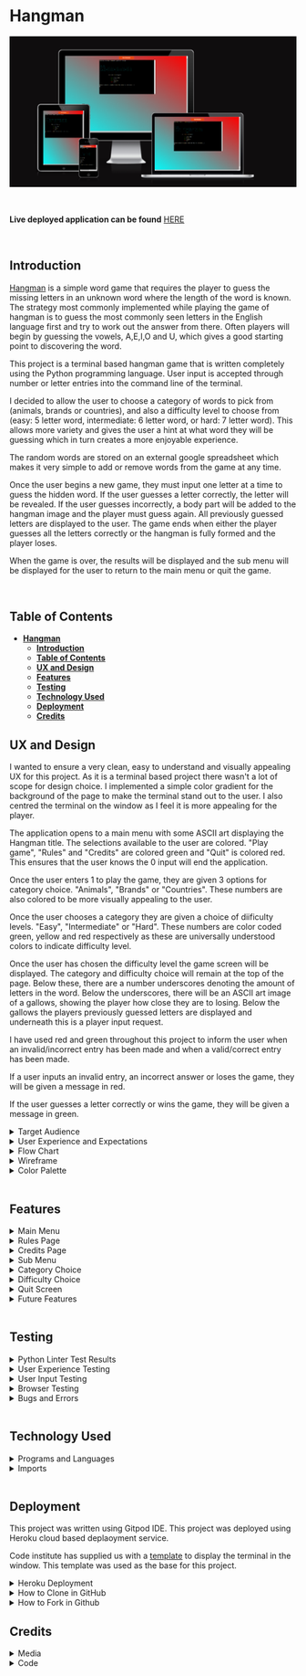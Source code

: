 # **Hangman**

![Am I responsive image](readme-images/am-i-responsive.png)

<br>

**Live deployed application can be found** [HERE](https://hangman-james-fitz.herokuapp.com/)  

<br>

## **Introduction**

[Hangman](https://en.wikipedia.org/wiki/Hangman_(game)) is a simple word game that requires the player to guess the missing letters in an unknown word where the length of the word is known.
The strategy most commonly implemented while playing the game of hangman is to guess the most commonly seen letters in the English language first and try to work out the answer from there.
Often players will begin by guessing the vowels, A,E,I,O and U, which gives a good starting point to discovering the word.

This project is a terminal based hangman game that is written completely using the Python programming language.
User input is accepted through number or letter entries into the command line of the terminal.

I decided to allow the user to choose a category of words to pick from (animals, brands or countries), and also a difficulty level to choose from (easy: 5 letter word, intermediate: 6 letter word, or hard: 7 letter word).
This allows more variety and gives the user a hint at what word they will be guessing which in turn creates a more enjoyable experience.

The random words are stored on an external google spreadsheet which makes it very simple to add or remove words from the game at any time.

Once the user begins a new game, they must input one letter at a time to guess the hidden word.
If the user guesses a letter correctly, the letter will be revealed.
If the user guesses incorrectly, a body part will be added to the hangman image and the player must guess again.
All previously guessed letters are displayed to the user.
The game ends when either the player guesses all the letters correctly or the hangman is fully formed and the player loses.

When the game is over, the results will be displayed and the sub menu will be displayed for the user to return to the main menu or quit the game.

<br>

## **Table of Contents**
- [**Hangman**](#hangman)
  - [**Introduction**](#introduction)
  - [**Table of Contents**](#table-of-contents)
  - [**UX and Design**](#ux-and-design)
  - [**Features**](#features)
  - [**Testing**](#testing)
  - [**Technology Used**](#technology-used)
  - [**Deployment**](#deployment)
  - [**Credits**](#credits)



## **UX and Design**  

I wanted to ensure a very clean, easy to understand and visually appealing UX for this project.
As it is a terminal based project there wasn't a lot of scope for design choice.
I implemented a simple color gradient for the background of the page to make the terminal stand out to the user.
I also centred the terminal on the window as I feel it is more appealing for the player.

The application opens to a main menu with some ASCII art displaying the Hangman title.
The selections available to the user are colored. "Play game", "Rules" and "Credits" are colored green and "Quit" is colored red.
This ensures that the user knows the 0 input will end the application.

Once the user enters 1 to play the game, they are given 3 options for category choice.
"Animals", "Brands" or "Countries".
These numbers are also colored to be more visually appealing to the user.

Once the user chooses a category they are given a choice of diificulty levels.
"Easy", "Intermediate" or "Hard".
These numbers are color coded green, yellow and red respectively as these are universally understood colors to indicate difficulty level.

Once the user has chosen the difficulty level the game screen will be displayed.
The category and difficulty choice will remain at the top of the page.
Below these, there are a number underscores denoting the amount of letters in the word.
Below the underscores, there will be an ASCII art image of a gallows, showing the player how close they are to losing.
Below the gallows the players previously guessed letters are displayed and underneath this is a player input request.

I have used red and green throughout this project to inform the user when an invalid/incorrect entry has been made and when a valid/correct entry has been made.

If a user inputs an invalid entry, an incorrect answer or loses the game, they will be given a message in red.

If the user guesses a letter correctly or wins the game, they will be given a message in green.

<details><summary>Target Audience</summary>

- This game is suitable for all age groups.
- This game was made for fans of simple word games.
- This game is for anyone that enjoys simple terminal based games.

</details>

<details><summary>User Experience and Expectations</summary>  

- Simple game to play.
- Clear instructions and rules that are easy to understand.
- Simple design and easy navigation.
- intuative design where results and outcomes are easily identified and displayed.
- Clear indication of input errors to the user.
- Ability to see progress throughout the game, how many guesses are left, how many letters guessed correctly, which letters have already been guessed.
- Variety and choice for a new experience every time.
- Ability to return to the main menu at the end of the game and restart the application.

</details>

<details><summary>Flow Chart</summary>  

I created the flowchart before starting to write the code to give myself a good understanding and idea of what I wanted to achieve.
It was useful knowing where the input errors could occur and what to do if that happened.
There are some optional additions on the flowchart that I ultimately did decide to implement into the project.

![Flowchart image](readme-images/hangman-flowchart.webp)

</details>

<details><summary>Wireframe</summary>  

I had a simple wireframe design for this project with a main menu, rules section, credits section and main game screen.
The end design is very similar to the wireframe with only a few small differences.

- Main Menu

![Main menu image](readme-images/wireframe-main-menu.webp)

- Rules Screen

![Rules screen image](readme-images/wireframe-rules-page.webp)

- Credits Screen

![Credits screen image](readme-images/wireframe-credits-page.webp)

- Category Choice

![Category choice image](readme-images/wireframe-category-choice.webp)

- Difficulty Choice 

![Difficulty choice image](readme-images/wireframe-difficulty-choice.webp)

- Game Screen 

![Game screen image](readme-images/wireframe-game-screen.webp)

- Correct Guess

![Correct guess image](readme-images/wireframe-correct-guess.webp)

- Error Guess

![Error guess image](readme-images/wireframe-error-guess.webp)

- Win Screen 

![Win screen image](readme-images/wireframe-win-message.webp)

</details>

<details><summary>Color Palette</summary>

As this is a terminal based project, there wasn't much scope for color modifications.
I added color to the terminal using colorama, and I added a simple red to cyan gradient background to the body of the page using css.

![Color palette image](readme-images/color-palette.png)

</details>

<br>

## **Features** 
<details><summary>Main Menu</summary>     

I decided to implement a main menu in this project to allow the user to navigate to different sections of the application with ease.
The hangman ASCII art was used to make the menu screen more appealing to the player.
The main menu contains 4 options, "Play Game" will run the main game function, "Rules" will display the rules for the game and a sub menu to return to the main menu, "Credits will display the credits for the game and a sub menu to return to the main menu, and "Quit" will exit the application and display a goodbye message.

![Main menu image](readme-images/testing-main-menu.png)

</details>

<details><summary>Rules Page</summary>     

The rules section is used to instruct the user on the rules of this hangman game. This section contains a sub menu to return to the main menu or quit the application.
I chose to keep this section simple with only the rules heading being colored as I wanted it to be easily read and understood by the player.

![Rules menu image](readme-images/testing-rules.png)

</details>

<details><summary>Credits Page</summary>     

The credits section allows the user to see information about the creator of the game, links to the github repository, linkdin page and a thank you section.
The colorscheme and dusign was kept the dame as the rules section.

![Credits menu image](readme-images/testing-credits.png)

</details>

<details><summary>Sub Menu</summary>  

The Sub menu is displayed at the end of the credits, rules and when the game is over.
This allows the user to easily navigate back to the main menu.

![Sub menu image](readme-images/sub-menu.png)

</details>

<details><summary>Category Choice</summary>

The category choice is displayed when the user starts a new game. This allows the user to customise their game an have a unique experience during every playthrough.

![Category choice image](readme-images/testing-category-choice.png)

</details>

<details><summary>Difficulty Choice</summary>

The difficulty choice is diplayed once the category has been selected. This will allow the user to challege themselves to more difficult words on subsequent playthroughs.

![Difficulty choice image](readme-images/testing-difficulty-choice.png)

</details>

<details><summary>Quit Screen</summary>

Once the player chooses the "Quit" option on either the main menu or sub menu, they are greeted with the following message and ASCII art.

![Quit screen image](readme-images/testing-main-menu-quit.png)

</details>

<details><summary>Future Features</summary>  

- Ability for player to input their own words or categories that will be pushed to the google sheet.  
- Ability for the player to guess the whole word at once rather than letter by letter.
- Implementation of timed game mode that will allocate a specified amount to time to make a guess depending on the difficulty level.

</details>

<br>

## **Testing**  

<details><summary>Python Linter Test Results</summary>  

All python code was passed through the Code Institute Python Linter with no errors.

![Python linter results image](readme-images/ci-python-linter-results.png)

</details>

<details><summary>User Experience Testing</summary>

| User requirement | Image | Requirement met? Y/N | 
| ---------------- | ----- | -------------------- |
| I want to be shown a clear main menu when the application is loaded. | ![Main menu test image](readme-images/testing-main-menu.png) | Y |
| I want to be shown an error message that clearly states why the error has occurred if I make an incorrect input. | ![Input error not a number image](readme-images/testing-input-error-not-number.png) ![Input error not an option image](readme-images/testing-input-error-not-option.png) | Y | 
| I want to be able to view the rules for the game. | ![Rules test image](readme-images/testing-rules.png) | Y | 
| I want to be able to see who created the game. | ![Credits menu test image](readme-images/testing-credits.png) | Y | 
| I want to be able to choose my random word from different categories. | ![Category test image](readme-images/testing-category-choice.png) | Y | 
| I want to be able to choose from different difficulty levels. | ![Difficulty test image](readme-images/testing-difficulty-choice.png) | Y | 
| When the game starts, I want to be able to see my category, difficulty level, and how many letters I need to guess. | ![Opening game screen test image](readme-images/testing-opening-game-screen.png) | Y |
| If I make an invalid guess, or guess a letter that has already been guessed, I want a message to tell me why my guess was invalid, and I don't want this to affect my lives remaining. | ![Invalid letter input test image](readme-images/testing-not-a-letter.png) ![Multiple letter input test image](readme-images/testing-multiple-input.png)| Y | S
| When I make a correct guess, I want to be shown a message that my guess was correct, I want the correct letter to appear in the random word. | ![Correct guess test image](readme-images/testing-correct-guess.png) | Y | 
| When I make an incorrect guess, I want a message to display that my guess was incorrect and I want to know how many lives I have left. | ![Incorrect guess test image](readme-images/testing-incorrect-guess.png) | Y |
| When I win, I want to be shown a message that I won and I want the option to quit or play again. | ![Win screen test image](readme-images/testing-win-screen.png) | Y | 
| When I lose, I want to be told what the word was and I want the option to quit or play again. | ![Lose screen test image](readme-images/testing-lose-screen.png) | Y |

</details>

<details><summary>User Input Testing</summary>

| Test Area | Input To Validate | Expected Outcome | Actual Outcome | Pass/Fail |
| --------- | ----------------- | ---------------- | -------------- | --------- |
| Main Menu | N/A | Load main_menu function | As required | Pass |
| Main Menu | Input 0 | Quit the application | As required | Pass |
| Main Menu | Input 3 | Display credits | As required | Pass |
| Main Menu | Input 2 | Display rules | As required | Pass |
| Main Menu | Input 1 | Run the main game function | As required | Pass |
| Main Menu | Input any other number | Error message - Invalid choice - loop back to request input | As required | Pass |
| Main Menu | Input any other character | Error message - Not a number - loop back to request input | As required | Pass |
| Credits | Input 1 | Return to main menu | As required | Pass |
| Credits | Input 0 | Quit the application | As required | Pass |
| Credits | Input any other number | Error message - Invalid choice - loop back to request input | As required | Pass |
| Credits | Input any other character | Error message - Not a number - loop back to request input | As required | Pass |
| Rules | Input 1 | Return to main menu | As required | Pass |
| Rules | Input 0 | Quit the application | As required | Pass |
| Rules | Input any other number | Error message - Invalid choice - loop back to request input | As required | Pass |
| Rules | Input any other character | Error message - Not a number - loop back to request input | As required | Pass |
| Category Choice | Input 1 | Selects "Animals" category | As required | Pass |
| Category Choice | Input 2 | Selects "Brands" category | As required | Pass |
| Category Choice | Input 3 | Selects "Countries" category | As required | Pass |
| Category Choice | Input any other number | Error message - Invalid choice - loop back to request input | As required | Pass |
| Category Choice | Input any other character | Error message - Not a number - loop back to request input | As required | Pass |
| Difficulty Choice | Input 1 | Selects "Easy" difficulty | As required | Pass |
| Difficulty Choice | Input 2 | Selects "Intermediate" difficulty | As required | Pass |
| Difficulty Choice | Input 3 | Selects "Hard" difficulty | As required | Pass |
| Difficulty Choice | Input any other number | Error message - Invalid choice - loop back to request input | As required | Pass |
| Difficulty Choice | Input any other character | Error message - Not a number - loop back to request input | As required | Pass |
| Main Game Screen | Input a number | Error message - Invalid choice - loop back to request input | As required | Pass |
| Main Game Screen | Input multiple letters | Error message - One letter at a time - loop back to request input | As required | Pass |
| Main Game Screen | Correct letter guess | Display correct letter message, add letter to guessed letters list and display correctly guessed letter in the random word | As required | Pass |
| Main Game Screen | Guess all letters correctly | Display win message, display sub_menu to return to main menu or quit the application | As required | Pass |
| Main Game Screen | Incorrect letter guess | Display incorrect letter message, add letter to guessed letters list, remove one from guesses remaining and add body part to hangman | As required | Pass |
| Main Game Screen | Make 7 incorrect guesses | Display lose message, display sub_menu to return to main menu or quit the application | As required | Pass |

</details>

<details><summary>Browser Testing</summary>

The application was tested on multiple browers and a mobile android decvice. Results are seen below.

| Browser | Image | Result |
| ------- | ----- | ------ |
| Chrome | ![Chrome test results image](readme-images/chrome-test.png) | Working as expected |
| Firefox | ![Firefox test results image](readme-images/firefox-test.png) | Working as expected |
| Microsoft Edge | ![Microsoft edge test results image](readme-images/microsoft-edge-test.png) | Working as expected |
| Microsoft Edge | ![Android test results image](readme-images/android-test.jpg) | Working as expected |

</details>

<details><summary>Bugs and Errors</summary>

There were many "line too long" errors in gitpod during development but these have all been dealt with by separating long lines of code onto multiple lines. t avoid the error.

</details>

<br>

## **Technology Used**  

<details><summary>Programs and Languages</summary>

- [Python programming language](https://en.wikipedia.org/wiki/Python_(programming_language)) - Used to write all of the code.
- [Github](https://github.com/) - Used to store the code progress and history.
- [Gitpod](https://www.gitpod.io/) - IDE used to write the python code, validate and push to github to document code progress.
- [Google sheets](https://www.google.com/sheets/about/) - Used to store the random words for our game.
- [Google cloud](https://cloud.google.com/) - Used to enable API's for the project.
- [Balsamiq](https://balsamiq.com/) - Used to create wireframes.
- [Lucidchart](https://www.lucidchart.com/pages/) - Used to create flowchart.
- [CI Python Linter](https://pep8ci.herokuapp.com/) - Used to check validity of Python code ensuring PEP 8standard is met.

</details>

<details><summary>Imports</summary>

- random - Allow a random word to be chosen.
- os - Allow clear function to clear terminal.
- gspread - Allow program to link with google sheets.
- colorama - Allow terminal print messages to be colored.

</details>

<br>

## **Deployment**  

This project was written using Gitpod IDE.
This project was deployed using Heroku cloud based deplaoyment service.

Code institute has supplied us with a [template](https://github.com/Code-Institute-Org/python-essentials-template) to display the terminal in the window. This template was used as the base for this project.

<details><summary>Heroku Deployment</summary>  

1. Creat an account at [Heroku](https://www.heroku.com).
2. Select *New* in the top-right corner of your Heroku Dashboard, and select *Create new app* from the dropdown menu.
3. Your app name must be unique, and then choose a region closest to you (EU or USA), and finally, select *Create App*.
4. From the new app *Settings*, click *Reveal Config Vars*, and set the value of KEY to `PORT`, and the value to `8000` then select *add*.
5. Further down, to support dependencies, select *Add Buildpack*.
6. The order of the buildpacks is important, select `Python` first, then `Node.js` second. (if they are not in this order, you can drag them to rearrange them)

Heroku needs two additional files in order to deploy properly.
- requirements.txt
- Procfile

You can install this project's requirements (where applicable) using: `pip3 install -r requirements.txt`. If you have your own packages that have been installed, then the requirements file needs updated using: `pip3 freeze --local > requirements.txt`

The Procfile can be created with the following command: `echo web: node index.js > Procfile`

For Heroku deployment, follow these steps to connect your GitHub repository to the newly created app:

- In the Terminal/CLI, connect to Heroku using this command: `heroku login -i`
- Set the remote for Heroku: `heroku git:remote -a <app_name>` (replace app_name with your app, without the angle-brackets)
- After performing the standard Git `add`, `commit`, and `push` to GitHub, you can now type: `git push heroku main`

The frontend terminal should now be connected and deployed to Heroku.

</details>

<details><summary>How to Clone in GitHub</summary>  

1. Navigate to the required repository on GitHub.  
2. Click the "Code" button, located below the nav bar and above the file list.  
3. Select either "HTTPS", "SSH" or "Github CLI" and click the copy button.  
4. Open Git Bash.  
5. Change the location of your cloned repository.  
6. Type <code>git clone</code> and then paste the URL you copied.  
7. Press “Enter” to create your clone.  

</details>  

<details><summary>How to Fork in Github</summary>  

1. Navigate to the required repository on GitHub.
2. Click "Fork" on the top right hand corner of the page.
3. Click "Create Fork" at the bottom of the page.

</details>  

## **Credits**  

<details><summary>Media</summary>  

- [Patorjk.com](https://patorjk.com/software/taag/#p=display&h=0&v=0&f=AMC%20Razor&t=Hangman) - Used to create ASCII art.
- [Lucidchart](https://www.lucidchart.com/pages/) - Used to create flowchart.
- [Balsamiq](https://balsamiq.com/) - Used to create wireframes.

</details>  

<details><summary>Code</summary>  

- [Colorama tutorial](https://www.youtube.com/watch?v=bg-quTTOeH4&ab_channel=TechNotebook) - Used to learn how to implement colorama into code.
- Code institute tutors.
- Fellow students in the CI Slack community and members of my study group.
- Stack overflow community advice on loops.
- Thanks to mentor Chris Quinn as always for the great ideas and advice.

</details>  